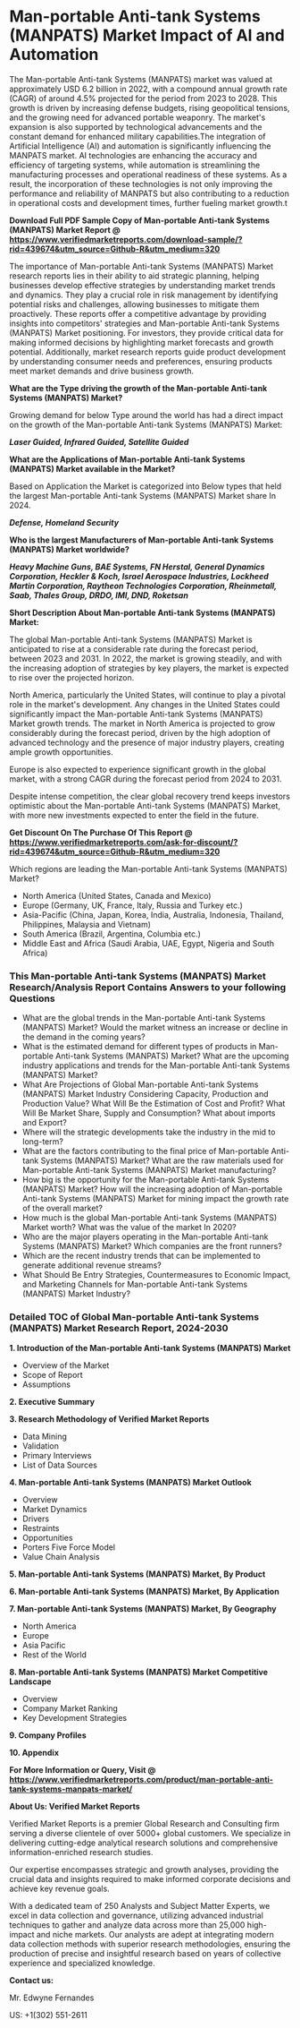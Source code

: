 <meta name="title" content="Global Man-portable Anti-tank Systems (MANPATS) Market Impact of AI and Automation"><meta name="description" content="The Man-portable Anti-tank Systems (MANPATS) market was valued at approximately USD 6.2 billion in 2022, with a compound annual growth rate (CAGR) of around 4.5% projecte"><meta name="title" content="Man-portable Anti-tank Systems (MANPATS) Market Size, Share, Scope, Trends, Growth, Opportunities, Analysis, Forecast"><h1>Man-portable Anti-tank Systems (MANPATS) Market Impact of AI and Automation</h1>The Man-portable Anti-tank Systems (MANPATS) market was valued at approximately USD 6.2 billion in 2022, with a compound annual growth rate (CAGR) of around 4.5% projected for the period from 2023 to 2028. This growth is driven by increasing defense budgets, rising geopolitical tensions, and the growing need for advanced portable weaponry. The market's expansion is also supported by technological advancements and the constant demand for enhanced military capabilities.The integration of Artificial Intelligence (AI) and automation is significantly influencing the MANPATS market. AI technologies are enhancing the accuracy and efficiency of targeting systems, while automation is streamlining the manufacturing processes and operational readiness of these systems. As a result, the incorporation of these technologies is not only improving the performance and reliability of MANPATS but also contributing to a reduction in operational costs and development times, further fueling market growth.t</p><p id="" class=""><strong>Download Full PDF Sample Copy of Man-portable Anti-tank Systems (MANPATS) Market Report @ <a href="https://www.verifiedmarketreports.com/download-sample/?rid=439674&utm_source=Github-R&utm_medium=320" target="_blank">https://www.verifiedmarketreports.com/download-sample/?rid=439674&utm_source=Github-R&utm_medium=320</a></strong></p><p>The importance of&nbsp;Man-portable Anti-tank Systems (MANPATS) Market research reports lies in their ability to aid strategic planning, helping businesses develop effective strategies by understanding market trends and dynamics. They play a crucial role in risk management by identifying potential risks and challenges, allowing businesses to mitigate them proactively. These reports offer a competitive advantage by providing insights into competitors' strategies and Man-portable Anti-tank Systems (MANPATS) Market positioning. For investors, they provide critical data for making informed decisions by highlighting market forecasts and growth potential. Additionally, market research reports guide product development by understanding consumer needs and preferences, ensuring products meet market demands and drive business growth.</p><p><strong>What are the&nbsp;Type driving the growth of the Man-portable Anti-tank Systems (MANPATS) Market?</strong></p><p id="" class="">Growing demand for below Type around the world has had a direct impact on the growth of the Man-portable Anti-tank Systems (MANPATS) Market:</p><em><strong>Laser Guided, Infrared Guided, Satellite Guided</strong></em></p><strong>What are the&nbsp;Applications&nbsp;of Man-portable Anti-tank Systems (MANPATS) Market available in the Market?</strong></p><p id="" class="">Based on Application the Market is categorized into Below types that held the largest Man-portable Anti-tank Systems (MANPATS) Market share In 2024.</p><em><strong>Defense, Homeland Security</strong></em></p><strong>Who is the largest Manufacturers of Man-portable Anti-tank Systems (MANPATS) Market worldwide?</strong></p><p><em><strong>Heavy Machine Guns, BAE Systems, FN Herstal, General Dynamics Corporation, Heckler & Koch, Israel Aerospace Industries, Lockheed Martin Corporation, Raytheon Technologies Corporation, Rheinmetall, Saab, Thales Group, DRDO, IMI, DND, Roketsan</strong></em></p><p id="" class=""><strong>Short Description About Man-portable Anti-tank Systems (MANPATS) Market:</strong></p><p>The global Man-portable Anti-tank Systems (MANPATS) Market is anticipated to rise at a considerable rate during the forecast period, between 2023 and 2031. In 2022, the market is growing steadily, and with the increasing adoption of strategies by key players, the market is expected to rise over the projected horizon.</p><p>North America, particularly the United States, will continue to play a pivotal role in the market's development. Any changes in the United States could significantly impact the Man-portable Anti-tank Systems (MANPATS) Market growth trends. The market in North America is projected to grow considerably during the forecast period, driven by the high adoption of advanced technology and the presence of major industry players, creating ample growth opportunities.</p><p>Europe is also expected to experience significant growth in the global market, with a strong CAGR during the forecast period from 2024 to 2031.</p><p>Despite intense competition, the clear global recovery trend keeps investors optimistic about the Man-portable Anti-tank Systems (MANPATS) Market, with more new investments expected to enter the field in the future.</p><p id="" class=""><strong>Get Discount On The Purchase Of This Report @ <a href="https://www.verifiedmarketreports.com/ask-for-discount/?rid=439674&utm_source=Github-R&utm_medium=320" target="_blank">https://www.verifiedmarketreports.com/ask-for-discount/?rid=439674&utm_source=Github-R&utm_medium=320</a></strong></p>Which regions are leading the Man-portable Anti-tank Systems (MANPATS) Market?</p><ul><li>North America (United States, Canada and Mexico)</li><li>Europe (Germany, UK, France, Italy, Russia and Turkey etc.)</li><li>Asia-Pacific (China, Japan, Korea, India, Australia, Indonesia, Thailand, Philippines, Malaysia and Vietnam)</li><li>South America (Brazil, Argentina, Columbia etc.)</li><li>Middle East and Africa (Saudi Arabia, UAE, Egypt, Nigeria and South Africa)</li></ul><h3 id="" class="">This Man-portable Anti-tank Systems (MANPATS) Market Research/Analysis Report Contains Answers to your following Questions</h3><ul><li>What are the global trends in the Man-portable Anti-tank Systems (MANPATS) Market? Would the market witness an increase or decline in the demand in the coming years?</li><li>What is the estimated demand for different types of products in Man-portable Anti-tank Systems (MANPATS) Market? What are the upcoming industry applications and trends for the Man-portable Anti-tank Systems (MANPATS) Market?</li><li>What Are Projections of Global Man-portable Anti-tank Systems (MANPATS) Market Industry Considering Capacity, Production and Production Value? What Will Be the Estimation of Cost and Profit? What Will Be Market Share, Supply and Consumption? What about imports and Export?</li><li>Where will the strategic developments take the industry in the mid to long-term?</li><li>What are the factors contributing to the final price of Man-portable Anti-tank Systems (MANPATS) Market? What are the raw materials used for Man-portable Anti-tank Systems (MANPATS) Market manufacturing?</li><li>How big is the opportunity for the Man-portable Anti-tank Systems (MANPATS) Market? How will the increasing adoption of Man-portable Anti-tank Systems (MANPATS) Market for mining impact the growth rate of the overall market?</li><li>How much is the global Man-portable Anti-tank Systems (MANPATS) Market worth? What was the value of the market In 2020?</li><li>Who are the major players operating in the Man-portable Anti-tank Systems (MANPATS) Market? Which companies are the front runners?</li><li>Which are the recent industry trends that can be implemented to generate additional revenue streams?</li><li>What Should Be Entry Strategies, Countermeasures to Economic Impact, and Marketing Channels for Man-portable Anti-tank Systems (MANPATS) Market Industry?</li></ul><h3 id="" class="">Detailed TOC of Global Man-portable Anti-tank Systems (MANPATS) Market Research Report, 2024-2030</h3><p id="" class=""><strong>1. Introduction of the Man-portable Anti-tank Systems (MANPATS) Market</strong></p><ul><li>Overview of the Market</li><li>Scope of Report</li><li>Assumptions</li></ul><p id="" class=""><strong>2. Executive Summary</strong></p><p id="" class=""><strong>3. Research Methodology of Verified Market Reports</strong></p><ul><li>Data Mining</li><li>Validation</li><li>Primary Interviews</li><li>List of Data Sources</li></ul><p id="" class=""><strong>4. Man-portable Anti-tank Systems (MANPATS) Market Outlook</strong></p><ul><li>Overview</li><li>Market Dynamics</li><li>Drivers</li><li>Restraints</li><li>Opportunities</li><li>Porters Five Force Model</li><li>Value Chain Analysis</li></ul><p id="" class=""><strong>5. Man-portable Anti-tank Systems (MANPATS) Market, By Product</strong></p><p id="" class=""><strong>6. Man-portable Anti-tank Systems (MANPATS) Market, By Application</strong></p><p id="" class=""><strong>7. Man-portable Anti-tank Systems (MANPATS) Market, By Geography</strong></p><ul><li>North America</li><li>Europe</li><li>Asia Pacific</li><li>Rest of the World</li></ul><p id="" class=""><strong>8. Man-portable Anti-tank Systems (MANPATS) Market Competitive Landscape</strong></p><ul><li>Overview</li><li>Company Market Ranking</li><li>Key Development Strategies</li></ul><p id="" class=""><strong>9. Company Profiles</strong></p><p id="" class=""><strong>10. Appendix</strong></p><p id="" class=""><strong>For More Information or Query, Visit @ <a href="https://www.verifiedmarketreports.com/product/man-portable-anti-tank-systems-manpats-market/" target="_blank">https://www.verifiedmarketreports.com/product/man-portable-anti-tank-systems-manpats-market/</a></strong></p><p id="" class=""><strong>About Us: Verified Market Reports</strong></p><p id="" class="">Verified Market Reports is a premier Global Research and Consulting firm serving a diverse clientele of over 5000+ global customers. We specialize in delivering cutting-edge analytical research solutions and comprehensive information-enriched research studies.</p><p id="" class="">Our expertise encompasses strategic and growth analyses, providing the crucial data and insights required to make informed corporate decisions and achieve key revenue goals.</p><p id="" class="">With a dedicated team of 250 Analysts and Subject Matter Experts, we excel in data collection and governance, utilizing advanced industrial techniques to gather and analyze data across more than 25,000 high-impact and niche markets. Our analysts are adept at integrating modern data collection methods with superior research methodologies, ensuring the production of precise and insightful research based on years of collective experience and specialized knowledge.</p><p id="" class=""><strong>Contact us:</strong></p><p id="" class="">Mr. Edwyne Fernandes</p><p id="" class="">US: +1(302) 551-2611</p>